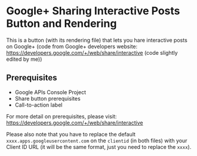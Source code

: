 # Google+ Sharing Interactive Posts Button and Rendering
This is a button (with its rendering file) that lets you hare interactive posts on Google+ (code from Google+ developers website: https://developers.google.com/+/web/share/interactive (code slightly edited by me))

## Prerequisites

- Google APIs Console Project
- Share button prerequisites
- Call-to-action label

For more detail on prerequisites, please visit: https://developers.google.com/+/web/share/interactive

Please also note that you have to replace the default `xxxx.apps.googleusercontent.com` on the `clientid` (in both files) with your Client ID URL (it will be the same format, just you need to replace the `xxxx`).
